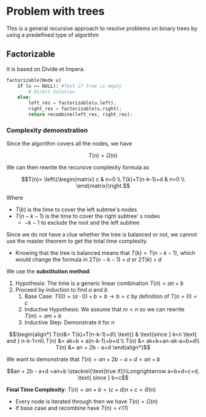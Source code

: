 # Problem with trees
This is a general recursive approach to resolve problems on binary trees
by using a predefined type of algorithm

## Factorizable
It is based on Divide et Impera. 

```python
factorizable(Node u)
    if (u == NULL): #Test if tree is empty
        # Direct Solution
    else:
        left_res = factorizable(u.left);
        right_res = factorizable(u.right);
        return recombine(left_res, right_res);
```

### Complexity demonstration
Since the algorithm covers all the nodes, we have

$$T(n) = \Omega(n)$$

We can then rewrite the recursive complexity formula as


```math
T(n)= \left\{\begin{matrix}
c & n=0 \\
T(k)+T(n-k-1)+d & n>0 \\
\end{matrix}\right.
```

Where
* $T(k)$ is the time to cover the left subtree's nodes
* $T(n-k-1)$ is the time to cover the right subtree' s nodes
  * $-k-1$ to exclude the root and the left subtree

Since we do not have a clue whether the tree is balanced or not, we cannot use the master theorem to get the total
time complexity. 
* Knowing that the tree is balanced means that $T(k) = T(n-k-1)$, which would change the formula in $2T(n-k-1)+d$ or $2T(k)+d$ 

We use the **substitution method**:
1. Hypothesis: The time is a generic linear combination $T(n) = an+b$
2. Proceed by induction to find $a$ and $b$ 
   1. Base Case: $T(0) = (a \cdot 0 )+ b = b \rightarrow b = c$ by definition of $T(n=0) = c$
   2. Inductive Hypothesis: We assume that $m < n$ so we can rewrite $T(m) = am+b$
   3. Inductive Step: Demonstrate it for $n$

```math
\begin{align*}
T(n)&= T(k)+T(n-k-1)+d\\
\text{} & \text{since } k<n \text{ and } n-k-1<n\\
T(n) &= ak+b + a(n-k-1)+b+d \\
T(n) &= ak+b+an-ak-a+b+d\\
T(n) &= an + 2b - a+d
\end{align*}
```

We want to demonstrate that $T(n) = an + 2b - a+d = an+b$

$$an + 2b - a+d =an+b \stackrel{\text{true if}}\Longrightarrow a=b+d=c+d, \text{ since } b=c$$

**Final Time Complexity**: $T(n) = an+b = (c+d)n+c = \Theta(n)$
* Every node is iterated through then we have $T(n) = \Omega(n)$
* If base case and recombine have $T(n) = \mathcal{O}(1)$